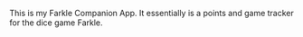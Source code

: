 This is my Farkle Companion App. It essentially is a points and game tracker for the dice game Farkle.

